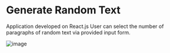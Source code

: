 # Generate Random Text

Application developed on React.js
User can select the number of paragraphs of random text via provided input form.

![image](https://user-images.githubusercontent.com/107784718/183643139-7b5d8f6a-419c-4c71-a4f6-e6e0f95c33d0.png)
